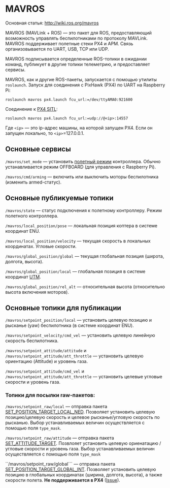 MAVROS
===

Основная статья: http://wiki.ros.org/mavros

MAVROS (MAVLink + ROS) — это пакет для ROS, предоставляющий возможность управлять беспилотниками по протоколу MAVLink. MAVROS поддерживает полетные стеки PX4 и APM. Связь организовывается по UART, USB, TCP или UDP.

MAVROS подписывается определенные ROS-топики в ожидании команд, публикует в другие топики телеметрию, и предоставляет сервисы.

MAVROS, как и другие ROS-пакеты, запускается с помощью утилиты ``roslaunch``. Запуск для соединения с PixHawk (PX4) по UART на Raspberry Pi:

```
roslaunch mavros px4.launch fcu_url:=/dev/ttyAMA0:921600
```

Соединение к [PX4 SITL](sitl.md):
```
roslaunch mavros px4.launch fcu_url:=udp://@<ip>:14557
```

Где ``<ip>`` — это ip-адрес машины, на которой запущен PX4. Если он запущен локально, то ``<ip>``=127.0.0.1.

Основные сервисы
---

```/mavros/set_mode``` — установить [полетный режим](modes.md) контроллера. Обычно устанавливается режим OFFBOARD (для управления с Raspberry Pi).

```/mavros/cmd/arming``` — включить или выключить моторы беспилотника (изменить armed-статус).

Основные публикуемые топики
---

```/mavros/state``` — статус подключения к полетному контроллеру. Режим полетного контроллера.

```/mavros/local_position/pose``` — локальная позиция коптера в системе координат ENU.

```/mavros/local_position/velocity``` — текущая скорость в локальных координатах. Угловые скорости.

```/mavros/global_position/global``` — текущая глобальная позиция (широта, долгота, высота).

```/mavros/global_position/local``` — глобальная позиция в системе координат [UTM](https://ru.wikipedia.org/wiki/Система_координат_UTM).

```/mavros/global_position/rel_alt``` — относительная высота (относительно высота включения моторов).

Основные топики для публикации
---

```/mavros/setpoint_position/local``` — установить целевую позицию  и рысканье (yaw) беспилотника (в системе координат ENU).

```/mavros/setpoint_velocity/cmd_vel``` — установить целевую линейную скорость беспилотника.

```/mavros/setpoint_attitude/attitude``` и ```/mavros/setpoint_attitude/att_throttle``` — установить целевую ориентацию (Attitude) и уровень газа.

```/mavros/setpoint_attitude/cmd_vel``` и ```/mavros/setpoint_attitude/att_throttle``` — установить целевые угловые скорости и уровень газа.

### Топики для посылки raw-пакетов:

```/mavros/setpoint_raw/local``` — отправка пакета [SET_POSITION_TARGET_LOCAL_NED](https://pixhawk.ethz.ch/mavlink/#SET_POSITION_TARGET_LOCAL_NED). Позволяет установить целевую позицию/целевую скорость и целевое рысканье/угловую скорость по рысканью. Выбор устанавливаемых величин осуществляется с помощью поля ``type_mask``.

```/mavros/setpoint_raw/attitude``` — отправка пакета [SET_ATTITUDE_TARGET](https://pixhawk.ethz.ch/mavlink/#SET_ATTITUDE_TARGET). Позвлояет установить целевую ориенатацию /угловые скорости и уровень газа. Выбор устанавливаемых величин осуществляется с помощью поля ``type_mask``

``/mavros/setpoint_raw/global``` — отправка пакета [SET_POSITION_TARGET_GLOBAL_INT](https://pixhawk.ethz.ch/mavlink/#SET_POSITION_TARGET_GLOBAL_INT). Позволяет установить целевую позицию в глобальных координатах (ширина, долгота, высота), а также скорости полета. **Не поддерживается в PX4** ([Issue](https://github.com/PX4/Firmware/issues/7552)).
